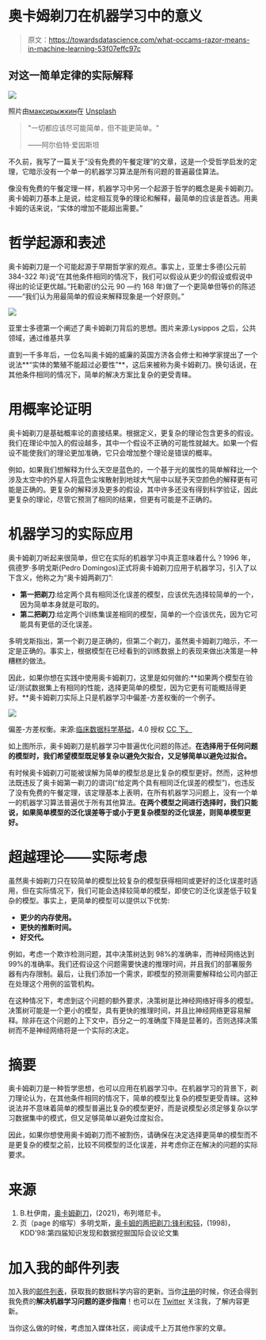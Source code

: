 # 奥卡姆剃刀在机器学习中的意义

> 原文：<https://towardsdatascience.com/what-occams-razor-means-in-machine-learning-53f07effc97c>

## 对这一简单定律的实际解释

![](img/edbe1507e923ead1d8a7d147122d1737.png)

照片由[максирыжкин](https://unsplash.com/@qr_filing?utm_source=unsplash&utm_medium=referral&utm_content=creditCopyText)在 [Unsplash](https://unsplash.com/s/photos/razor?utm_source=unsplash&utm_medium=referral&utm_content=creditCopyText)

> "一切都应该尽可能简单，但不能更简单。"
> 
> ——阿尔伯特·爱因斯坦

不久前，我写了一篇关于“没有免费的午餐定理”的文章，这是一个受哲学启发的定理，它暗示没有一个单一的机器学习算法是所有问题的普遍最佳算法。

[](/what-no-free-lunch-really-means-in-machine-learning-85493215625d)  

像没有免费的午餐定理一样，机器学习中另一个起源于哲学的概念是奥卡姆剃刀。奥卡姆剃刀基本上是说，给定相互竞争的理论和解释，最简单的应该是首选。用奥卡姆的话来说，“实体的增加不能超出需要。”

# 哲学起源和表述

奥卡姆剃刀是一个可能起源于早期哲学家的观点。事实上，亚里士多德(公元前 384-322 年)说“在其他条件相同的情况下，我们可以假设从更少的假设或假说中得出的论证更优越。”托勒密(约公元 90 —约 168 年)做了一个更简单但等价的陈述——“我们认为用最简单的假设来解释现象是一个好原则。”

![](img/12ea272440e918fdb76e6ee704f76f65.png)

亚里士多德第一个阐述了奥卡姆剃刀背后的思想。图片来源:Lysippos 之后，公共领域，通过维基共享

直到一千多年后，一位名叫奥卡姆的威廉的英国方济各会修士和神学家提出了一个说法**“实体的繁殖不能超过必要性”**，这后来被称为奥卡姆剃刀。换句话说，在其他条件相同的情况下，简单的解决方案比复杂的更受青睐。

# 用概率论证明

奥卡姆剃刀是基础概率论的直接结果。根据定义，更复杂的理论包含更多的假设。我们在理论中加入的假设越多，其中一个假设不正确的可能性就越大。如果一个假设不能使我们的理论更加准确，它只会增加整个理论是错误的概率。

例如，如果我们想解释为什么天空是蓝色的，一个基于光的属性的简单解释比一个涉及太空中的外星人将蓝色尘埃散射到地球大气层中以赋予天空颜色的解释更有可能是正确的。更复杂的解释涉及更多的假设，其中许多还没有得到科学验证，因此更复杂的理论，尽管它预测了相同的结果，但更有可能是不正确的。

# 机器学习的实际应用

奥卡姆剃刀听起来很简单，但它在实际的机器学习中真正意味着什么？1996 年，佩德罗·多明戈斯(Pedro Domingos)正式将奥卡姆剃刀应用于机器学习，引入了以下含义，他称之为“奥卡姆两剃刀”:

*   **第一把剃刀**:给定两个具有相同泛化误差的模型，应该优先选择较简单的一个，因为简单本身就是可取的。
*   **第二把剃刀**:给定两个训练集误差相同的模型，简单的一个应该优先，因为它可能具有更低的泛化误差。

多明戈斯指出，第一个剃刀是正确的，但第二个剃刀，虽然奥卡姆剃刀暗示，不一定是正确的。事实上，根据模型在已经看到的训练数据上的表现来做出决策是一种糟糕的做法。

因此，如果你想在实践中使用奥卡姆剃刀，这里是如何做的:**如果两个模型在验证/测试数据集上有相同的性能，选择更简单的模型，因为它更有可能概括得更好。**奥卡姆剃刀实际上只是机器学习中偏差-方差权衡的一个例子。

![](img/e7bf7a380f2f9198563be177f0610104.png)

偏差-方差权衡。来源:[临床数据科学基础](https://www.ncbi.nlm.nih.gov/books/NBK543534/figure/ch8.Fig3/)，4.0 授权 [CC 下。](https://creativecommons.org/licenses/by/4.0/)

如上图所示，奥卡姆剃刀是机器学习中普遍优化问题的陈述。**在选择用于任何问题的模型时，我们希望模型既足够复杂以避免欠拟合，又足够简单以避免过拟合。**

有时候奥卡姆剃刀可能被误解为简单的模型总是比复杂的模型更好。然而，这种想法既违反了奥卡姆第一剃刀的谓词(“给定两个具有相同泛化误差的模型”)，也违反了没有免费的午餐定理，该定理基本上表明，在所有机器学习问题上，没有一个单一的机器学习算法普遍优于所有其他算法。**在两个模型之间进行选择时，我们只能说，如果简单模型的泛化误差等于或小于更复杂模型的泛化误差，则简单模型更好。**

# 超越理论——实际考虑

虽然奥卡姆剃刀只在较简单的模型比较复杂的模型获得相同或更好的泛化误差时适用，但在实际情况下，我们可能会选择较简单的模型，即使它的泛化误差低于较复杂的模型。事实上，更简单的模型可以提供以下优势:

*   **更少的内存使用。**
*   **更快的推断时间。**
*   **好交代。**

例如，考虑一个欺诈检测问题，其中决策树达到 98%的准确率，而神经网络达到 99%的准确率。我们还假设这个问题需要快速的推理时间，并且我们的部署服务器有内存限制。最后，让我们添加一个需求，即模型的预测需要解释给公司内部正在处理这个用例的监管机构。

在这种情况下，考虑到这个问题的额外要求，决策树是比神经网络好得多的模型。决策树可能是一个更小的模型，具有更快的推理时间，并且比神经网络更容易解释。除非在这个问题的上下文中，百分之一的准确度下降是显著的，否则选择决策树而不是神经网络将是一个实际的决定。

# 摘要

奥卡姆剃刀是一种哲学思想，也可以应用在机器学习中。在机器学习的背景下，剃刀理论认为，在其他条件相同的情况下，简单的模型比复杂的模型更受青睐。这种说法并不意味着简单的模型普遍比复杂的模型更好，而是说模型必须足够复杂以学习数据集中的模式，但又足够简单以避免过度拟合。

因此，如果你想使用奥卡姆剃刀而不被割伤，请确保在决定选择更简单的模型而不是更复杂的模型之前，比较不同模型的泛化误差，并考虑你正在解决的问题的实际要求。

# 来源

1.  B.杜伊南，[奥卡姆剃刀](https://www.britannica.com/topic/Occams-razor)，(2021)，布列塔尼卡。
2.  页（page 的缩写）多明戈斯，[奥卡姆的两把剃刀:锋利和钝](https://dl.acm.org/doi/10.5555/3000292.3000299)，(1998)，KDD'98:第四届知识发现和数据挖掘国际会议论文集

# 加入我的邮件列表

加入我的[邮件列表](https://mailchi.mp/e8dd82679724/amols-data-science-blog)，获取我的数据科学内容的更新。当你[注册](https://mailchi.mp/e8dd82679724/amols-data-science-blog)的时候，你还会得到我免费的**解决机器学习问题的逐步指南**！也可以在 [Twitter](https://twitter.com/amolmavuduru1) 关注我，了解内容更新。

当你这么做的时候，考虑加入媒体社区，阅读成千上万其他作家的文章。